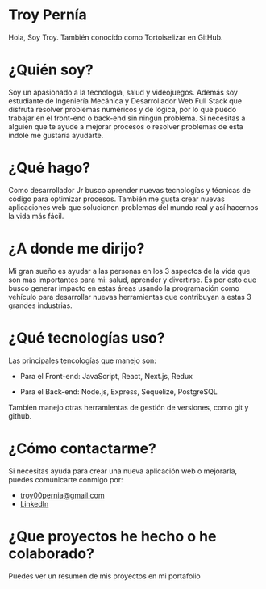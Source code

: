 # Troy Pernía
Hola, Soy Troy. También conocido como Tortoiselizar en GitHub.

# ¿Quién soy?
Soy un apasionado a la tecnología, salud y videojuegos. Además soy estudiante de Ingeniería Mecánica y Desarrollador Web Full Stack que disfruta resolver problemas numéricos y  de lógica, por lo que puedo trabajar en el front-end o back-end sin ningún problema. Si necesitas a alguien que te ayude a mejorar procesos o resolver problemas de esta índole me gustaría ayudarte.

# ¿Qué hago?
Como desarrollador Jr busco aprender nuevas tecnologías y técnicas de código para optimizar procesos. También me gusta crear nuevas aplicaciones web que solucionen problemas del mundo real y así hacernos la vida más fácil.

# ¿A donde me dirijo?
Mi gran sueño es ayudar a las personas en los 3 aspectos de la vida que son más importantes para mi: salud, aprender y divertirse. Es por esto que busco generar impacto en estas áreas usando la programación como vehículo para desarrollar nuevas herramientas que contribuyan a estas 3 grandes industrias.

# ¿Qué tecnologías uso?
Las principales tencologías que manejo son:

* Para el Front-end: JavaScript, React, Next.js, Redux

* Para el Back-end: Node.js, Express, Sequelize, PostgreSQL

También manejo otras herramientas de gestión de versiones, como git y github.

# ¿Cómo contactarme?
Si necesitas ayuda para crear una nueva aplicación web o mejorarla, puedes comunicarte conmigo por:

* troy00pernia@gmail.com
* [LinkedIn](https://www.linkedin.com/in/troy-dj-pernia/)

# ¿Que proyectos he hecho o he colaborado?
Puedes ver un resumen de mis proyectos en mi portafolio
